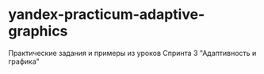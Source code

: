 # yandex-practicum-adaptive-graphics
Практические задания и примеры из уроков Спринта 3 "Адаптивность и графика"

